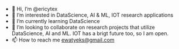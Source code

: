 - 👋 Hi, I’m @ericytex
- 👀 I’m interested in DataScience, AI & ML, IOT research applications
- 🌱 I’m currently learning DataScience
- 💞️ I’m looking to collaborate on research projects that utilize DataScience, AI and ML. IOT has a brigt future too, so I am open.
- 📫 How to reach me ewatyeks@gmail.com

<!---
ericytex/ericytex is a ✨ special ✨ repository because its `README.md` (this file) appears on your GitHub profile.
You can click the Preview link to take a look at your changes.
--->
